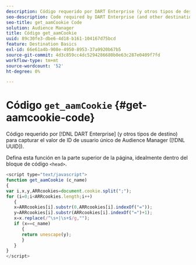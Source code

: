 ```yaml
---
description: Código requerido por DART Enterprise (y otros tipos de destino) para capturar el valor de ID de usuario único (UUID) de Audience Manager.
seo-description: Code required by DART Enterprise (and other destination types) to capture the Audience Manager unique user ID (UUID) value.
seo-title: get_aamCookie Code
solution: Audience Manager
title: Código get_aamCookie
uuid: 89c30fe3-dbe6-4d18-b161-104167d75bcd
feature: Destination Basics
exl-id: 66e61a4b-908e-4950-8953-37a9920b67b5
source-git-commit: 4d3c859cc4dc5294286680b0e63c287e0409f7fd
workflow-type: tm+mt
source-wordcount: '52'
ht-degree: 0%

---
```


# Código `get_aamCookie` {#get-aamcookie-code}

Código requerido por [!DNL DART Enterprise] (y otros tipos de destino) para capturar el valor de ID de usuario único de Audience Manager ([!DNL UUID]).

Defina esta función en la parte superior de la página, idealmente dentro del bloque de código `<head>`.

<!-- r_aam_de_cookie.xml -->

```js
<script type="text/javascript">
function get_aamCookie (c_name)
{
var i,x,y,ARRcookies=document.cookie.split(";");
for (i=0;i<ARRcookies.length;i++)
   {
   x=ARRcookies[i].substr(0,ARRcookies[i].indexOf("="));
   y=ARRcookies[i].substr(ARRcookies[i].indexOf("=")+1);
   x=x.replace(/^\s+|\s+$/g,"");
   if (x==c_name)
      { 
      return unescape(y);
      }
   }
}
</script>
```

